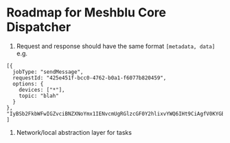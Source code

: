 # Roadmap for Meshblu Core Dispatcher

1. Request and response should have the same format `[metadata, data]`
  e.g.
  ```
[{
    jobType: "sendMessage",
    requestId: "425e451f-bcc0-4762-b0a1-f6077b820459",
    options: {
      devices: ["*"],
      topic: "blah"
    }
},
  "IyBSb2FkbWFwIGZvciBNZXNoYmx1IENvcmUgRGlzcGF0Y2hlixvYWQ6IHt9CiAgfV0KYGBgCg=="
]
```
1. Network/local abstraction layer for tasks

